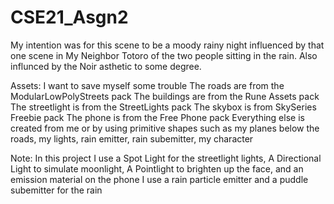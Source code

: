 # CSE21_Asgn2

My intention was for this scene to be a moody rainy night influenced by that one scene in My Neighbor Totoro of the two people sitting in the rain. Also influnced by the Noir asthetic to some degree.

Assets:
I want to save myself some trouble
The roads are from the ModularLowPolyStreets pack
The buildings are from the Rune Assets pack
The streetlight is from the StreetLights pack
The skybox is from SkySeries Freebie pack
The phone is from the Free Phone pack
Everything else is created from me or by using primitive shapes such as my planes below the roads, my lights, rain emitter, rain subemitter, my character

Note: In this project I use a Spot Light for the streetlight lights, A Directional Light to simulate moonlight, A Pointlight to brighten up the face, and an emission material on the phone
I use a rain particle emitter and a puddle subemitter for the rain
